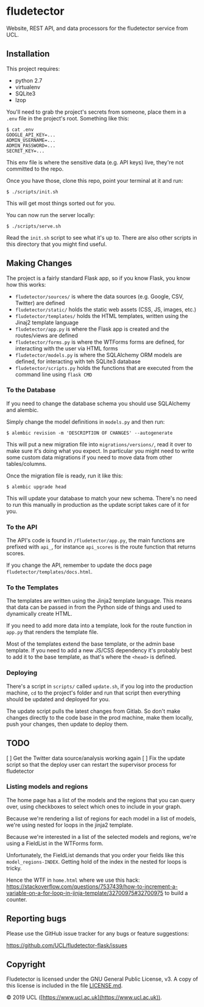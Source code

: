 # fludetector

Website, REST API, and data processors for the fludetector service from UCL.

## Installation

This project requires:

- python 2.7
- virtualenv
- SQLite3
- lzop

You'll need to grab the project's secrets from someone, place them in a `.env` file in the project's root.
Something like this:

    $ cat .env
    GOOGLE_API_KEY=...
    ADMIN_USERNAME=...
    ADMIN_PASSWORD=...
    SECRET_KEY=...

This env file is where the sensitive data (e.g. API keys) live, they're not
committed to the repo.

Once you have those, clone this repo, point your terminal at it and run:

    $ ./scripts/init.sh

This will get most things sorted out for you. 

You can now run the server locally:

    $ ./scripts/serve.sh

Read the `init.sh` script to see what it's up to. There are also other scripts
in this directory that you might find useful.


## Making Changes

The project is a fairly standard Flask app, so if you know Flask, you know how
this works:

 - `fludetector/sources/` is where the data sources (e.g. Google, CSV, Twitter) are defined
 - `fludetector/static/` holds the static web assets (CSS, JS, images, etc.)
 - `fludetector/templates/` holds the HTML templates, written using the Jinaj2 template language
 - `fludetector/app.py` is where the Flask app is created and the routes/views are defined
 - `fludetector/forms.py` is where the WTForms forms are defined, for interacting with the user via HTML forms
 - `fludetector/models.py` is where the SQLAlchemy ORM models are defined, for interacting with teh SQLite3 database
 - `fludetector/scripts.py` holds the functions that are executed from the command line using `flask CMD`

### To the Database

If you need to change the database schema you should use SQLAlchemy and alembic.

Simply change the model definitions in `models.py` and then run:

    $ alembic revision -m 'DESCRIPTION OF CHANGES' --autogenerate

This will put a new migration file into `migrations/versions/`, read it over
to make sure it's doing what you expect. In particular you might need to
write some custom data migrations if you need to move data from other
tables/columns.

Once the migration file is ready, run it like this:

    $ alembic upgrade head

This will update your database to match your new schema. There's no need to
run this manually in production as the update script takes care of it for you.

### To the API

The API's code is found in `/fludetector/app.py`, the main functions are
prefixed with `api_`, for instance `api_scores` is the route function that
returns scores.

If you change the API, remember to update the docs page
`fludetector/templates/docs.html`.

### To the Templates

The templates are written using the Jinja2 template language. This means that
data can be passed in from the Python side of things and used to dynamically
create HTML.

If you need to add more data into a template, look for the route function in
`app.py` that renders the template file.

Most of the templates extend the base template, or the admin base template. If
you need to add a new JS/CSS dependency it's probably best to add it to the
base template, as that's where the `<head>` is defined.

### Deploying

There's a script in `scripts/` called `update.sh`, if you log into the
production machine, `cd` to the project's folder and run that script then
everything should be updated and deployed for you.

The update script pulls the latest changes from Gitlab. So don't make changes
directly to the code base in the prod machine, make them locally, push your
changes, then update to deploy them.


## TODO

[ ] Get the Twitter data source/analysis working again
[ ] Fix the update script so that the deploy user can restart the supervisor process for fludetector


### Listing models and regions

The home page has a list of the models and the regions that you can query over,
using checkboxes to select which ones to include in your graph.

Because we're rendering a list of regions for each model in a list of models,
we're using nested for loops in the jinja2 template.

Because we're interested in a list of the selected models and regions, we're
using a FieldList in the WTForms form.

Unfortunately, the FieldList demands that you order your fields like this
`model_regions-INDEX`. Getting hold of the index in the nested for loops is
tricky.

Hence the WTF in `home.html` where we use this hack: https://stackoverflow.com/questions/7537439/how-to-increment-a-variable-on-a-for-loop-in-jinja-template/32700975#32700975
to build a counter.

## Reporting bugs

Please use the GitHub issue tracker for any bugs or feature suggestions:

<https://github.com/UCL/fludetector-flask/issues>

## Copyright

Fludetector is licensed under the GNU General Public License, v3. A copy of this license is included in the file [LICENSE.md](LICENSE.md).

&copy; 2019 UCL ([https://www.ucl.ac.uk](https://www.ucl.ac.uk)).
